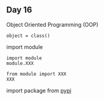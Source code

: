 ## **Day 16**
Object Oriented Programming (OOP)
```
object = class()
```

import module
```
import module
module.XXX

from module import XXX
XXX
```

import package from [pypi](https://pypi.org/)
```

```
